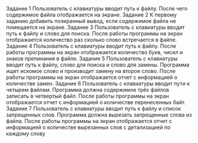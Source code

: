 Задание 1
Пользователь с клавиатуры вводит путь к файлу.
После чего содержимое файла отображается на экране.
Задание 2
К первому заданию добавить поэкранный вывод, если
содержимое файла не помещается на экране.
Задание 3
Пользователь с клавиатуры вводит путь к файлу
и слово для поиска. После работы программы на экран
отображается количество раз сколько слово встречается
в файле.
Задание 4
Пользователь с клавиатуры вводит путь к файлу. После
работы программы на экран отображается количество
букв, чисел и знаков препинания в файле.
Задание 5
Пользователь с клавиатуры вводит путь к файлу, слово
для поиска и слово для замены.
Программа ищет искомое слово и производит замену
на второе слово.
После работы программы на экран отображается
отчет с информацией о количестве замен.
Задание 6
Пользователь с клавиатуры вводит пути к четырем
файлам.
Программа должна содержимое трёх файлов записать
в четвертый файл.
После работы программы на экран отображается
отчет с информацией о количестве перенесенных байт.
Задание 7
Пользователь с клавиатуры вводит путь к файлу и список запрещенных слов.
Программа должна вырезать запрещенные слова из
файла.
После работы программы на экран отображается
отчет с информацией о количестве вырезанных слов
с детализацией по каждому слову